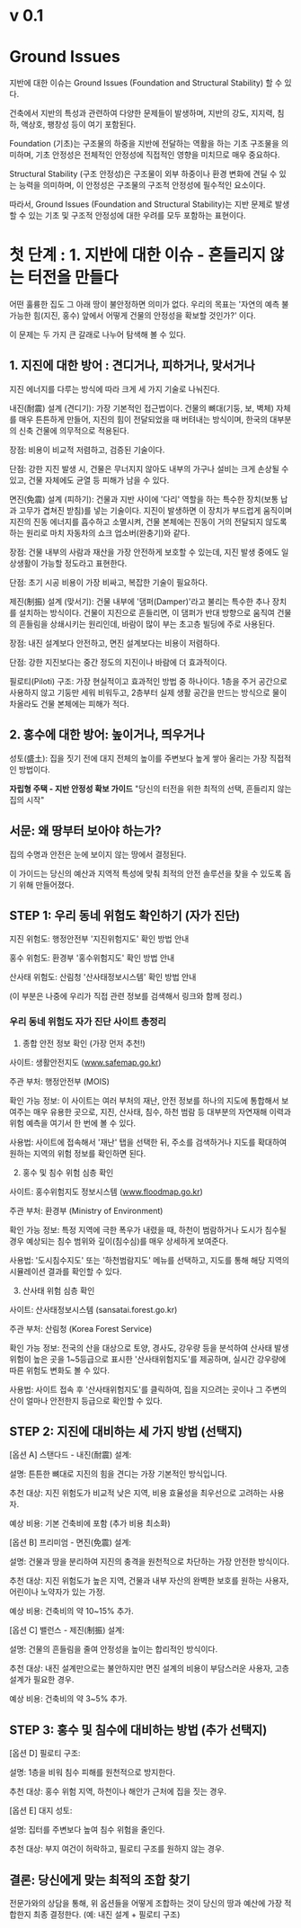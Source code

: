 # v 0.1

# Ground Issues
지반에 대한 이슈는 Ground Issues (Foundation and Structural Stability) 할 수 있다.

건축에서 지반의 특성과 관련하여 다양한 문제들이 발생하며, 지반의 강도, 지지력, 침하, 액상호, 팽창성 등이 여기 포함된다.

Foundation (기초)는 구조물의 하중을 지반에 전달하는 역활을 하는 기초 구조물을 의미하며, 기초 안정성은 전체적인 안정성에 직접적인 영향을 미치므로 매우 중요하다.

Structural Stability (구조 안정성)은 구조물이 외부 하중이나 환경 변화에 견딜 수 있는 능력을 의미하며, 이 안정성은 구조물의 구조적 안정성에 필수적인 요소이다.

따라서, Ground Issues (Foundation and Structural Stability)는 지반 문제로 발생할 수 있는 기초 및 구조적 안정성에 대한 우려를 모두 포함하는 표현이다.

# 첫 단계 : 1. 지반에 대한 이슈 - 흔들리지 않는 터전을 만들다
어떤 훌륭한 집도 그 아래 땅이 불안정하면 의미가 없다.
우리의 목표는 '자연의 예측 불가능한 힘(지진, 홍수) 앞에서 어떻게 건물의 안정성을 확보할 것인가?' 이다.

이 문제는 두 가지 큰 갈래로 나누어 탐색해 볼 수 있다.

## 1. 지진에 대한 방어 : 견디거나, 피하거나, 맞서거나
지진 에너지를 다루는 방식에 따라 크게 세 가지 기술로 나눠진다.

내진(耐震) 설계 (견디기): 가장 기본적인 접근법이다. 건물의 뼈대(기둥, 보, 벽체) 자체를 매우 튼튼하게 만들어, 지진의 힘이 전달되었을 때 버텨내는 방식이며, 한국의 대부분의 신축 건물에 의무적으로 적용된다.

장점: 비용이 비교적 저렴하고, 검증된 기술이다.

단점: 강한 지진 발생 시, 건물은 무너지지 않아도 내부의 가구나 설비는 크게 손상될 수 있고, 건물 자체에도 균열 등 피해가 남을 수 있다.

면진(免震) 설계 (피하기): 건물과 지반 사이에 '다리' 역할을 하는 특수한 장치(보통 납과 고무가 겹쳐진 받침)를 넣는 기술이다. 지진이 발생하면 이 장치가 부드럽게 움직이며 지진의 진동 에너지를 흡수하고 소멸시켜, 건물 본체에는 진동이 거의 전달되지 않도록 하는 원리로 마치 자동차의 쇼크 업소버(완충기)와 같다.

장점: 건물 내부의 사람과 재산을 가장 안전하게 보호할 수 있는데, 지진 발생 중에도 일상생활이 가능할 정도라고 표현한다.

단점: 초기 시공 비용이 가장 비싸고, 복잡한 기술이 필요하다.

제진(制振) 설계 (맞서기): 건물 내부에 '댐퍼(Damper)'라고 불리는 특수한 추나 장치를 설치하는 방식이다. 건물이 지진으로 흔들리면, 이 댐퍼가 반대 방향으로 움직여 건물의 흔들림을 상쇄시키는 원리인데, 바람이 많이 부는 초고층 빌딩에 주로 사용된다.

장점: 내진 설계보다 안전하고, 면진 설계보다는 비용이 저렴하다.

단점: 강한 지진보다는 중간 정도의 지진이나 바람에 더 효과적이다.

필로티(Piloti) 구조: 가장 현실적이고 효과적인 방법 중 하나이다. 1층을 주거 공간으로 사용하지 않고 기둥만 세워 비워두고, 2층부터 실제 생활 공간을 만드는 방식으로 물이 차올라도 건물 본체에는 피해가 적다.
## 2. 홍수에 대한 방어: 높이거나, 띄우거나

성토(盛土): 집을 짓기 전에 대지 전체의 높이를 주변보다 높게 쌓아 올리는 가장 직접적인 방법이다.


**자립형 주택 - 지반 안정성 확보 가이드**
"당신의 터전을 위한 최적의 선택, 흔들리지 않는 집의 시작"

## 서문: 왜 땅부터 보아야 하는가?

집의 수명과 안전은 눈에 보이지 않는 땅에서 결정된다.

이 가이드는 당신의 예산과 지역적 특성에 맞춰 최적의 안전 솔루션을 찾을 수 있도록 돕기 위해 만들어졌다.

## STEP 1: 우리 동네 위험도 확인하기 (자가 진단)

지진 위험도: 행정안전부 '지진위험지도' 확인 방법 안내

홍수 위험도: 환경부 '홍수위험지도' 확인 방법 안내

산사태 위험도: 산림청 '산사태정보시스템' 확인 방법 안내

(이 부분은 나중에 우리가 직접 관련 정보를 검색해서 링크와 함께 정리.)

### 우리 동네 위험도 자가 진단 사이트 총정리
1. 종합 안전 정보 확인 (가장 먼저 추천!)

사이트: 생활안전지도 (www.safemap.go.kr)

주관 부처: 행정안전부 (MOIS)

확인 가능 정보: 이 사이트는 여러 부처의 재난, 안전 정보를 하나의 지도에 통합해서 보여주는 매우 유용한 곳으로, 지진, 산사태, 침수, 하천 범람 등 대부분의 자연재해 이력과 위험 예측을 여기서 한 번에 볼 수 있다.

사용법: 사이트에 접속해서 '재난' 탭을 선택한 뒤, 주소를 검색하거나 지도를 확대하여 원하는 지역의 위험 정보를 확인하면 된다.

2. 홍수 및 침수 위험 심층 확인

사이트: 홍수위험지도 정보시스템 (www.floodmap.go.kr)

주관 부처: 환경부 (Ministry of Environment)

확인 가능 정보: 특정 지역에 극한 폭우가 내렸을 때, 하천이 범람하거나 도시가 침수될 경우 예상되는 침수 범위와 깊이(침수심)를 매우 상세하게 보여준다.

사용법: '도시침수지도' 또는 '하천범람지도' 메뉴를 선택하고, 지도를 통해 해당 지역의 시뮬레이션 결과를 확인할 수 있다.

3. 산사태 위험 심층 확인

사이트: 산사태정보시스템 (sansatai.forest.go.kr)

주관 부처: 산림청 (Korea Forest Service)

확인 가능 정보: 전국의 산을 대상으로 토양, 경사도, 강우량 등을 분석하여 산사태 발생 위험이 높은 곳을 1~5등급으로 표시한 '산사태위험지도'를 제공하며, 실시간 강우량에 따른 위험도 변화도 볼 수 있다.

사용법: 사이트 접속 후 '산사태위험지도'를 클릭하여, 집을 지으려는 곳이나 그 주변의 산이 얼마나 안전한지 등급으로 확인할 수 있다.

## STEP 2: 지진에 대비하는 세 가지 방법 (선택지)

[옵션 A] 스탠다드 - 내진(耐震) 설계:

설명: 튼튼한 뼈대로 지진의 힘을 견디는 가장 기본적인 방식입니다.

추천 대상: 지진 위험도가 비교적 낮은 지역, 비용 효율성을 최우선으로 고려하는 사용자.

예상 비용: 기본 건축비에 포함 (추가 비용 최소화)

[옵션 B] 프리미엄 - 면진(免震) 설계:

설명: 건물과 땅을 분리하여 지진의 충격을 원천적으로 차단하는 가장 안전한 방식이다.

추천 대상: 지진 위험도가 높은 지역, 건물과 내부 자산의 완벽한 보호를 원하는 사용자, 어린이나 노약자가 있는 가정.

예상 비용: 건축비의 약 10~15% 추가.

[옵션 C] 밸런스 - 제진(制振) 설계:

설명: 건물의 흔들림을 줄여 안정성을 높이는 합리적인 방식이다.

추천 대상: 내진 설계만으로는 불안하지만 면진 설계의 비용이 부담스러운 사용자, 고층 설계가 필요한 경우.

예상 비용: 건축비의 약 3~5% 추가.

## STEP 3: 홍수 및 침수에 대비하는 방법 (추가 선택지)

[옵션 D] 필로티 구조:

설명: 1층을 비워 침수 피해를 원천적으로 방지한다.

추천 대상: 홍수 위험 지역, 하천이나 해안가 근처에 집을 짓는 경우.

[옵션 E] 대지 성토:

설명: 집터를 주변보다 높여 침수 위험을 줄인다.

추천 대상: 부지 여건이 허락하고, 필로티 구조를 원하지 않는 경우.

## 결론: 당신에게 맞는 최적의 조합 찾기

전문가와의 상담을 통해, 위 옵션들을 어떻게 조합하는 것이 당신의 땅과 예산에 가장 적합한지 최종 결정한다. (예: 내진 설계 + 필로티 구조)
